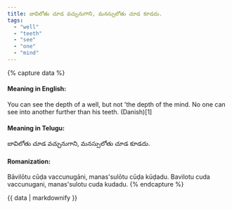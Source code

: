 ```yaml
---
title: బావిలోతు చూడ వచ్చునుగాని, మనస్సులోతు చూడ కూడదు.
tags:
  - "well"
  - "teeth"
  - "see"
  - "one"
  - "mind"
---
```


{% capture data %}
#### Meaning in English:
You can see the depth of a well, but not 'the depth of the mind.
No one can see into another further than his teeth. (Danish)[1]

#### Meaning in Telugu:
బావిలోతు చూడ వచ్చునుగాని, మనస్సులోతు చూడ కూడదు.

#### Romanization:
Bāvilōtu cūḍa vaccunugāni, manas'sulōtu cūḍa kūḍadu.
Bavilotu cuda vaccunugani, manas'sulotu cuda kudadu.
{% endcapture %}

{{ data | markdownify }}

